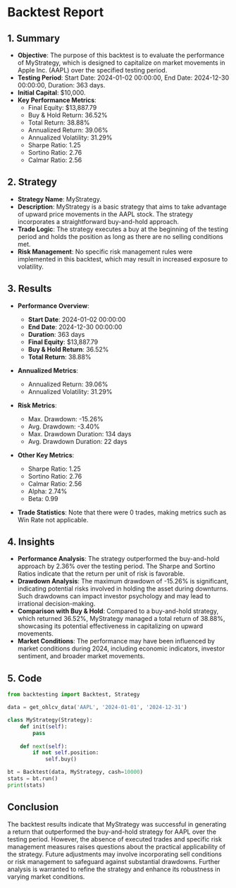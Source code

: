 # Backtest Report

## 1. Summary
- **Objective**: The purpose of this backtest is to evaluate the performance of MyStrategy, which is designed to capitalize on market movements in Apple Inc. (AAPL) over the specified testing period.
- **Testing Period**: Start Date: 2024-01-02 00:00:00, End Date: 2024-12-30 00:00:00, Duration: 363 days.
- **Initial Capital**: $10,000.
- **Key Performance Metrics**:
  - Final Equity: $13,887.79
  - Buy & Hold Return: 36.52%
  - Total Return: 38.88%
  - Annualized Return: 39.06%
  - Annualized Volatility: 31.29%
  - Sharpe Ratio: 1.25
  - Sortino Ratio: 2.76
  - Calmar Ratio: 2.56

## 2. Strategy
- **Strategy Name**: MyStrategy.
- **Description**: MyStrategy is a basic strategy that aims to take advantage of upward price movements in the AAPL stock. The strategy incorporates a straightforward buy-and-hold approach.
- **Trade Logic**: The strategy executes a buy at the beginning of the testing period and holds the position as long as there are no selling conditions met.
- **Risk Management**: No specific risk management rules were implemented in this backtest, which may result in increased exposure to volatility.

## 3. Results
- **Performance Overview**:
  - **Start Date**: 2024-01-02 00:00:00
  - **End Date**: 2024-12-30 00:00:00
  - **Duration**: 363 days
  - **Final Equity**: $13,887.79
  - **Buy & Hold Return**: 36.52%
  - **Total Return**: 38.88%
  
- **Annualized Metrics**:
  - Annualized Return: 39.06%
  - Annualized Volatility: 31.29%

- **Risk Metrics**:
  - Max. Drawdown: -15.26%
  - Avg. Drawdown: -3.40%
  - Max. Drawdown Duration: 134 days
  - Avg. Drawdown Duration: 22 days

- **Other Key Metrics**:
  - Sharpe Ratio: 1.25
  - Sortino Ratio: 2.76
  - Calmar Ratio: 2.56
  - Alpha: 2.74%
  - Beta: 0.99

- **Trade Statistics**: Note that there were 0 trades, making metrics such as Win Rate not applicable.

## 4. Insights
- **Performance Analysis**: The strategy outperformed the buy-and-hold approach by 2.36% over the testing period. The Sharpe and Sortino Ratios indicate that the return per unit of risk is favorable.
- **Drawdown Analysis**: The maximum drawdown of -15.26% is significant, indicating potential risks involved in holding the asset during downturns. Such drawdowns can impact investor psychology and may lead to irrational decision-making.
- **Comparison with Buy & Hold**: Compared to a buy-and-hold strategy, which returned 36.52%, MyStrategy managed a total return of 38.88%, showcasing its potential effectiveness in capitalizing on upward movements.
- **Market Conditions**: The performance may have been influenced by market conditions during 2024, including economic indicators, investor sentiment, and broader market movements.

## 5. Code
```python
from backtesting import Backtest, Strategy

data = get_ohlcv_data('AAPL', '2024-01-01', '2024-12-31')

class MyStrategy(Strategy):
    def init(self):
        pass
    
    def next(self):
        if not self.position:
            self.buy()

bt = Backtest(data, MyStrategy, cash=10000)
stats = bt.run()
print(stats)
```

## Conclusion
The backtest results indicate that MyStrategy was successful in generating a return that outperformed the buy-and-hold strategy for AAPL over the testing period. However, the absence of executed trades and specific risk management measures raises questions about the practical applicability of the strategy. Future adjustments may involve incorporating sell conditions or risk management to safeguard against substantial drawdowns. Further analysis is warranted to refine the strategy and enhance its robustness in varying market conditions.